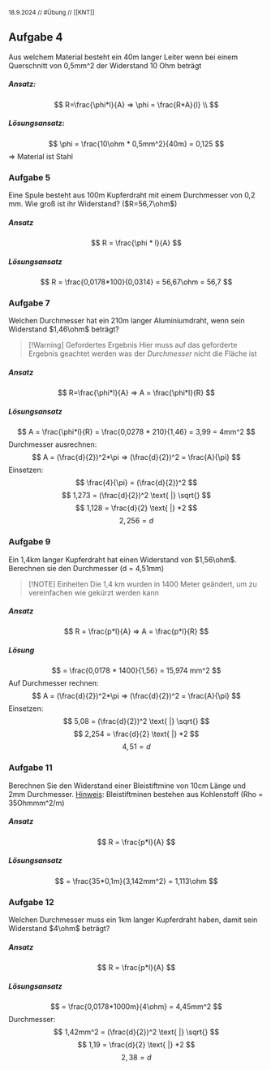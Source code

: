 <sub class="descriptionSection">18.9.2024 // #Übung // [[KNT]]</sub>
## Aufgabe 4
Aus welchem Material besteht ein 40m langer Leiter wenn bei einem Querschnitt von 0,5mm^2 der Widerstand 10 Ohm beträgt

##### Ansatz:
$$
R=\frac{\phi*l}{A} => \phi = \frac{R*A}{l} \\
$$
##### Lösungsansatz:
$$
\phi = \frac{10\ohm * 0,5mm^2}{40m} = 0,125
$$
=> Material ist Stahl
### Aufgabe 5
Eine Spule besteht aus 100m Kupferdraht mit einem Durchmesser von 0,2 mm. Wie groß ist ihr Widerstand? ($R=56,7\ohm$)

##### Ansatz
$$
R = \frac{\phi * l}{A}
$$
##### Lösungsansatz
$$
R = \frac{0,0178*100}{0,0314} = 56,67\ohm = 56,7
$$
### Aufgabe 7
Welchen Durchmesser hat ein 210m langer Aluminiumdraht, wenn sein Widerstand $1,46\ohm$ beträgt?

> [!Warning] Gefordertes Ergebnis
> Hier muss auf das geforderte Ergebnis geachtet werden was der *Durchmesser* nicht die Fläche ist

##### Ansatz
$$
R=\frac{\phi*l}{A} => A = \frac{\phi*l}{R}
$$
##### Lösungsansatz
$$
A = \frac{\phi*l}{R} = \frac{0,0278 * 210}{1,46} = 3,99 = 4mm^2
$$
Durchmesser ausrechnen:
$$
A = (\frac{d}{2})^2*\pi => (\frac{d}{2})^2 = \frac{A}{\pi}
$$
Einsetzen:
$$
\frac{4}{\pi} = (\frac{d}{2})^2
$$
$$
1,273 = (\frac{d}{2})^2 \text{ |} \sqrt{} 
$$
$$
1,128 = \frac{d}{2} \text{ |} *2
$$
$$
2,256 = d
$$
### Aufgabe 9
Ein 1,4km langer Kupferdraht hat einen Widerstand von $1,56\ohm$. Berechnen sie den Durchmesser (d = 4,51mm)

> [!NOTE] Einheiten
> Die 1,4 km wurden in 1400 Meter geändert, um zu vereinfachen wie gekürzt werden kann

##### Ansatz
$$
R = \frac{p*l}{A} => A = \frac{p*l}{R}
$$
##### Lösung
$$
= \frac{0,0178 * 1400}{1,56} = 15,974 mm^2
$$
Auf Durchmesser rechnen:
$$
A = (\frac{d}{2})^2*\pi => (\frac{d}{2})^2 = \frac{A}{\pi}
$$
Einsetzen:
$$
5,08 = (\frac{d}{2})^2 \text{ |} \sqrt{} 
$$
$$
2,254 = \frac{d}{2} \text{ |} *2
$$
$$
4,51 = d
$$
### Aufgabe 11
Berechnen Sie den Widerstand einer Bleistiftmine von 10cm Länge und 2mm Durchmesser. <u>Hinweis</u>: Bleistiftminen bestehen aus Kohlenstoff (Rho = 35Ohmmm^2/m)
##### Ansatz
$$
R = \frac{p*l}{A}
$$
##### Lösungsansatz
$$
= \frac{35*0,1m}{3,142mm^2} = 1,113\ohm 
$$
### Aufgabe 12
Welchen Durchmesser muss ein 1km langer Kupferdraht haben, damit sein Widerstand $4\ohm$ beträgt?
##### Ansatz
$$
R = \frac{p*l}{A}
$$
##### Lösungsansatz
$$
= \frac{0,0178*1000m}{4\ohm} = 4,45mm^2
$$
Durchmesser:
$$
1,42mm^2 = (\frac{d}{2})^2 \text{ |} \sqrt{} 
$$
$$
1,19 = \frac{d}{2} \text{ |} *2
$$
$$
2,38 = d
$$